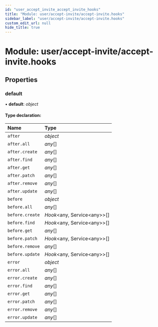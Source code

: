 ```yaml
---
id: "user_accept_invite_accept_invite_hooks"
title: "Module: user/accept-invite/accept-invite.hooks"
sidebar_label: "user/accept-invite/accept-invite.hooks"
custom_edit_url: null
hide_title: true
---
```


# Module: user/accept-invite/accept-invite.hooks

## Properties

### default

• **default**: *object*

#### Type declaration:

| Name | Type |
| :------ | :------ |
| `after` | *object* |
| `after.all` | *any*[] |
| `after.create` | *any*[] |
| `after.find` | *any*[] |
| `after.get` | *any*[] |
| `after.patch` | *any*[] |
| `after.remove` | *any*[] |
| `after.update` | *any*[] |
| `before` | *object* |
| `before.all` | *any*[] |
| `before.create` | *Hook*<any, Service<any\>\>[] |
| `before.find` | *Hook*<any, Service<any\>\>[] |
| `before.get` | *any*[] |
| `before.patch` | *Hook*<any, Service<any\>\>[] |
| `before.remove` | *any*[] |
| `before.update` | *Hook*<any, Service<any\>\>[] |
| `error` | *object* |
| `error.all` | *any*[] |
| `error.create` | *any*[] |
| `error.find` | *any*[] |
| `error.get` | *any*[] |
| `error.patch` | *any*[] |
| `error.remove` | *any*[] |
| `error.update` | *any*[] |
